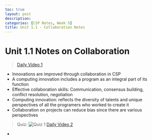 ```yaml
---
toc: true
layout: post
description: 
categories: [CSP Notes, Week 5]
title: Unit 1.1 - Collaboration Notes
---
```

# Unit 1.1 Notes on Collaboration
> [Daily Video 1](https://apclassroom.collegeboard.org/103/home?apd=h28y7bzid3&unit=1)
- Innovations are improved through collaboration in CSP
- A computing innovation includes a program as an integral part of its function
- Effective collaboration skills: Communication, consensus building, conflict resolution, negotiation
- Computing innovation: reflects the diversity of talents and unique perspectives of all the programers who worked to create it
- Collaboration on projects can reduce bias since there are various perspectives
> Quiz:
![]({{site.baseurl}}/images/quiz1.png "Quiz 1")
> [Daily Video 2](https://apclassroom.collegeboard.org/103/home?apd=ewqpdjxtpi&unit=1)
- 